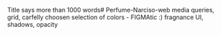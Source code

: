 Title says more than 1000 words# Perfume-Narciso-web
media queries, grid, carfelly choosen selection of colors - FIGMAtic :) fragnance
UI, shadows, opacity
